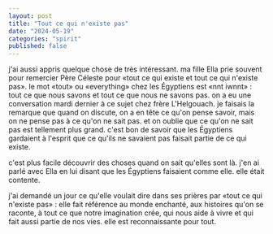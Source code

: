 ```yaml
---
layout: post
title: "Tout ce qui n'existe pas"
date: "2024-05-19"
categories: "spirit"
published: false
---
```


j'ai aussi appris quelque chose de très intéressant.  ma fille Ella prie souvent pour remercier Père Céleste pour «tout ce qui existe et tout ce qui n'existe pas».  le mot «tout» ou «everything» chez les Égyptiens est «nnt iwnnt» : tout ce que nous savons et tout ce que nous ne savons pas.  on a eu une conversation mardi dernier à ce sujet chez frère L'Helgouach.  je faisais la remarque que quand on discute, on a en tête ce qu'on pense savoir, mais on ne pense pas à ce qu'on ne sait pas.  et on oublie que ce qu'on ne sait pas est tellement plus grand.  c'est bon de savoir que les Égyptiens gardaient à l'esprit que ce qu'ils ne savaient pas faisait partie de ce qui existe.

c'est plus facile découvrir des choses quand on sait qu'elles sont là.  j'en ai parlé avec Ella en lui disant que les Égyptiens faisaient comme elle.  elle était contente.

j'ai demandé un jour ce qu'elle voulait dire dans ses prières par «tout ce qui n'existe pas» : elle fait référence au monde enchanté, aux histoires qu'on se raconte, à tout ce que notre imagination crée, qui nous aide à vivre et qui fait aussi partie de nos vies.  elle est reconnaissante pour tout.  
